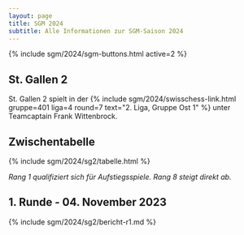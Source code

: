 ```yaml
---
layout: page
title: SGM 2024
subtitle: Alle Informationen zur SGM-Saison 2024
---
```


{% include sgm/2024/sgm-buttons.html active=2 %}

## St. Gallen 2

St. Gallen 2 spielt in der
{% include sgm/2024/swisschess-link.html gruppe=401 liga=4 round=7 text="2. Liga, Gruppe Ost 1" %}
unter Teamcaptain Frank Wittenbrock.

## Zwischentabelle

{% include sgm/2024/sg2/tabelle.html %}

_Rang 1 qualifiziert sich für Aufstiegsspiele. Rang 8 steigt direkt ab._

## 1. Runde - 04. November 2023

{% include sgm/2024/sg2/bericht-r1.md %}

<style>
table th, table td:nth-of-type(4) {
    white-space: nowrap;
}
</style>

